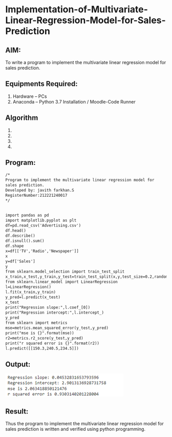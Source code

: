 # Implementation-of-Multivariate-Linear-Regression-Model-for-Sales-Prediction

## AIM:
To write a program to implement the multivariate linear regression model for sales prediction.

## Equipments Required:
1. Hardware – PCs
2. Anaconda – Python 3.7 Installation / Moodle-Code Runner

## Algorithm
1. 
2. 
3. 
4. 

## Program:
```
/*
Program to implement the multivariate linear regression model for sales prediction.
Developed by: javith farkhan.S
RegisterNumber:212221240017  
*/
```
```

import pandas as pd
import matplotlib.pyplot as plt
df=pd.read_csv('Advertising.csv')
df.head()
df.describe()
df.isnull().sum()
df.shape
x=df[['TV','Radio','Newspaper']]
x
y=df['Sales']
y
from sklearn.model_selection import train_test_split
x_train,x_test,y_train,y_test=train_test_split(x,y,test_size=0.2,random_state=101)
from sklearn.linear_model import LinearRegression
l=LinearRegression()
l.fit(x_train,y_train)
y_pred=l.predict(x_test)
x_test
print("Regression slope:",l.coef_[0])
print("Regression intercept:",l.intercept_)
y_pred
from sklearn import metrics
mse=metrics.mean_squared_error(y_test,y_pred)
print("mse is {}".format(mse))
r2=metrics.r2_score(y_test,y_pred)
print("r squared error is {}".format(r2))
l.predict([[150.3,240.5,234.5]])

```

## Output:
![Gitlogo](Mulivariant.png)


## Result:
Thus the program to implement the multivariate linear regression model for sales prediction is written and verified using python programming.
